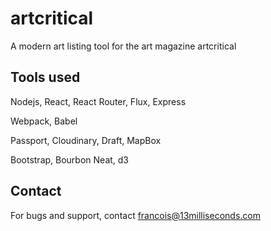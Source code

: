 # artcritical
A modern art listing tool for the art magazine artcritical

## Tools used
Nodejs, React, React Router, Flux, Express

Webpack, Babel

Passport, Cloudinary, Draft, MapBox

Bootstrap, Bourbon Neat, d3

## Contact
For bugs and support, contact francois@13milliseconds.com
